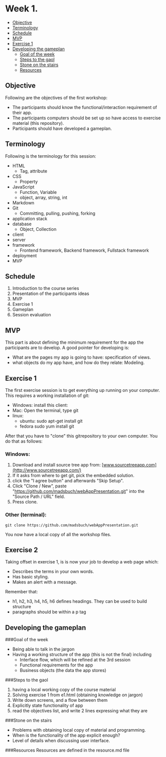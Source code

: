Week 1.
=======

<!-- toc -->
* [Objective](#objective)
* [Terminology](#terminology)
* [Schedule](#schedule)
* [MVP](#mvp)
* [Exercise 1](#exercise-1)
* [Developing the gameplan](#developing-the-gameplan)
  * [Goal of the week](#goal-of-the-week)
  * [Steps to the gaol](#steps-to-the-gaol)
  * [Stone on the stairs](#stone-on-the-stairs)
  * [Resources](#resources)

<!-- toc stop -->

Objective
---------
Following are the objectives of the first workshop:
* The participants should know the functional/interaction requirement of their
  app.
* The participants computers should be set up so have access to exercise
  material (this repository).
* Participants should have developed a gameplan.

Terminology
-----------
Following is the terminology for this session:
* HTML
  * Tag, attribute
* CSS
  * Property
* JavaScript
  * Function, Variable
  * object, array, string, int
* Markdown
* Git
  * Committing, pulling, pushing, forking
* application stack
* database
  * Object, Collection
* client
* server
* framework
  * Frontend framework, Backend framework, Fullstack framework
* deployment
* MVP

Schedule
--------
1. Introduction to the course series
2. Presentation of the participants ideas
3. MVP
4. Exercise 1
5. Gameplan
6. Session evaluation

MVP
---
This part is about defining the minimum requirement for the app the participants
are to develop. A good pointer for developing is:
* What are the pages my app is going to have: specification of views.
* what objects do my app have, and how do they relate: Modeling.

Exercise 1
----------
The first exercise session is to get everything up running on your computer.
This requires a working installation of git:

* Windows: install this client: 
* Mac: Open the terminal, type git
* linux:
  * ubuntu: sudo apt-get install git
  * fedora sudo yum install git

After that you have to "clone" this gitrepository to your own computer. You do
that as follows:

### Windows:

1. Download and install source tree app from: 
   [www.sourcetreeapp.com](http://www.sourcetreeapp.com/)
2. If it asks from where to get git, pick the embedded solution.
3. click the "I agree button" and afterwards "Skip Setup".
4. Click "Clone / New", paste 
   "https://github.com/madsbuch/webAppPresentation.git" into the "Source Path /
   URL" field.
5. Press clone.

### Other (terminal):
	git clone https://github.com/madsbuch/webAppPresentation.git

You now have a local copy of all the workshop files.

Exercise 2
----------
Taking offset in exercise 1, is is now your job to develop a web page which:
* Describes the terms in your own words.
* Has basic styling.
* Makes an alert with a message.

Remember that:
* h1, h2, h3, h4, h5, h6 defines headings. They can be used to build structure
* paragraphs should be within a p tag


Developing the gameplan
-----------------------

###Goal of the week
* Being able to talk in the jargon
* Having a working structure of the app (this is not the final) including
  * Interface flow, which will be refined at the 3rd session
  * Functional requirements for the app
  * Business objects (the data the app stores)

###Steps to the gaol
1. having a local working copy of the course material
2. Solving exercise 1 from e1.html (obtaining knowledge on jargon)
3. Write down screens, and a flow between them
4. Explicitly state functionality of app
5. read the objectives list, and write 2 lines expressing what they are

###Stone on the stairs
* Problems with obtaining local copy of material and programming.
* When is the functionality of the app explicit enough?
* Level of details when discussing user interface.

###Resources
Resources are defined in the resource.md file



